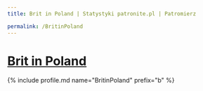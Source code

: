 ```yaml
---
title: Brit in Poland | Statystyki patronite.pl | Patromierz

permalink: /BritinPoland
---
```


# [Brit in Poland](https://patronite.pl/BritinPoland)

{% include profile.md name="BritinPoland" prefix="b" %}
